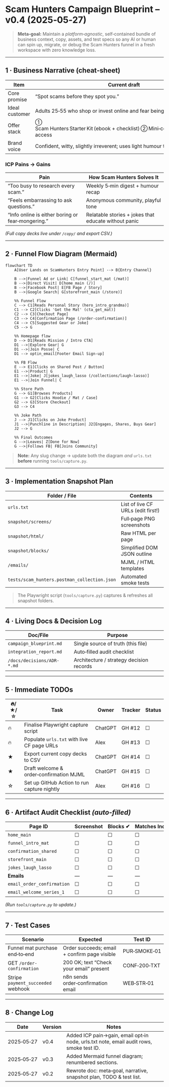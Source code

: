 # Scam Hunters Campaign Blueprint – v0.4  (2025‑05‑27)

> **Meta‑goal:** Maintain a *platform‑agnostic*, self‑contained bundle of business context, copy, assets, and test specs so any AI or human can spin up, migrate, or debug the Scam Hunters funnel in a fresh workspace with zero knowledge loss.

---

## 1 · Business Narrative (cheat‑sheet)

| Item           | Current draft                                                                   |
| -------------- | ------------------------------------------------------------------------------- |
| Core promise   | “Spot scams before they spot you.”                                              |
| Ideal customer | Adults 25‑55 who shop or invest online and fear being duped.                    |
| Offer stack    | ① Scam Hunters Starter Kit (ebook + checklist) ② Mini‑course ③ Community access |
| Brand voice    | Confident, witty, slightly irreverent; uses light humour to disarm fear.        |

### ICP Pains → Gains

| Pain                                              | How Scam Hunters Solves It                           |
| ------------------------------------------------- | ---------------------------------------------------- |
| “Too busy to research every scam.”                | Weekly 5‑min digest + humour recap                   |
| “Feels embarrassing to ask questions.”            | Anonymous community, playful tone                    |
| “Info online is either boring or fear‑mongering.” | Relatable stories + jokes that educate without panic |

*(Full copy decks live under `/copy/` and export CSV.)*

---

## 2 · Funnel Flow Diagram (Mermaid)

```mermaid
flowchart TD
    A[User Lands on ScamHunters Entry Point] --> B{Entry Channel}
    
    B -->|Funnel Ad or Link| C[funnel_start_mat (/mat)]
    B -->|Direct Visit| D[home_main (/)]
    B -->|Facebook Post| E[FB Page / Story]
    B -->|Google Search| G[storefront_main (/store)]
    
    %% Funnel Flow
    C --> C1[Reads Personal Story (hero_intro_grandma)]
    C1 --> C2[Clicks 'Get the Mat' (cta_get_mat)]
    C2 --> C3[Checkout Page]
    C3 --> C4[Confirmation Page (/order-confirmation)]
    C4 --> C5[Suggested Gear or Joke]
    C5 --> G

    %% Homepage flow
    D --> D1[Reads Mission / Intro CTA]
    D1 -->|Explore Gear| G
    D1 -->|Join Posse| C
    D1 --> optin_email[Footer Email Sign‑up]

    %% FB Flow
    E --> E1[Clicks on Shared Post / Button]
    E1 -->|Product| G
    E1 -->|Joke| J[jokes_laugh_lasso (/collections/laugh-lasso)]
    E1 -->|Join Funnel| C

    %% Store Path
    G --> G1[Browses Products]
    G1 --> G2[Clicks Hoodie / Mat / Case]
    G2 --> G3[Store Checkout]
    G3 --> C4

    %% Joke Path
    J --> J1[Clicks on Joke Product]
    J1 -->|Punchline in Description| J2[Engages, Shares, Buys Gear]
    J2 --> G

    %% Final Outcomes
    G -->|Leaves| Z[Done for Now]
    G -->|Follows FB| FB[Joins Community]
```

> **Note:** Any slug change → update both the diagram *and* `urls.txt` **before** running `tools/capture.py`.

---

## 3 · Implementation Snapshot Plan

| Folder / File                                | Contents                           |
| -------------------------------------------- | ---------------------------------- |
| `urls.txt`                                   | List of live CF URLs (edit first!) |
| `snapshot/screens/`                          | Full‑page PNG screenshots          |
| `snapshot/html/`                             | Raw HTML per page                  |
| `snapshot/blocks/`                           | Simplified DOM JSON outline        |
| `/emails/`                                   | MJML / HTML templates              |
| `tests/scam_hunters.postman_collection.json` | Automated smoke tests              |

> The Playwright script (`tools/capture.py`) captures & refreshes all snapshot folders.

---

## 4 · Living Docs & Decision Log

| Doc/File                   | Purpose                                  |
| -------------------------- | ---------------------------------------- |
| `campaign_blueprint.md`    | Single source of truth (this file)       |
| `integration_report.md`    | Auto‑filled audit checklist              |
| `/docs/decisions/ADR-*.md` | Architecture / strategy decision records |

---

## 5 · Immediate TODOs

| 🔥/★/☆ | Task                                        | Owner   | Tracker | Status |
| ------ | ------------------------------------------- | ------- | ------- | ------ |
| 🔥     | Finalise Playwright capture script          | ChatGPT | GH #12  | ☐      |
| 🔥     | Populate `urls.txt` with live CF page URLs  | Alex    | GH #13  | ☐      |
| ★      | Export current copy decks to CSV            | ChatGPT | GH #14  | ☐      |
| ★      | Draft welcome & order‑confirmation MJML     | ChatGPT | GH #15  | ☐      |
| ☆      | Set up GitHub Action to run capture nightly | Alex    | GH #16  | ☐      |

---

## 6 · Artifact Audit Checklist  *(auto‑filled)*

| Page ID                    | Screenshot | Blocks ✔ | Matches Index | Notes |
| -------------------------- | ---------- | -------- | ------------- | ----- |
| `home_main`                | ☐          | ☐        | ☐             |       |
| `funnel_intro_mat`         | ☐          | ☐        | ☐             |       |
| `confirmation_shared`      | ☐          | ☐        | ☐             |       |
| `storefront_main`          | ☐          | ☐        | ☐             |       |
| `jokes_laugh_lasso`        | ☐          | ☐        | ☐             |       |
| **Emails**                 | —          | —        | —             |       |
| `email_order_confirmation` | ☐          | ☐        | ☐             |       |
| `email_welcome_series_1`   | ☐          | ☐        | ☐             |       |

*(Run `tools/capture.py` to update.)*

---

## 7 · Test Cases

| Scenario                           | Expected                                     | Test ID      |
| ---------------------------------- | -------------------------------------------- | ------------ |
| Funnel mat purchase end‑to‑end     | Order succeeds; email + confirm page visible | PUR‑SMOKE‑01 |
| GET `/order-confirmation`          | 200 OK; text “Check your email” present      | CONF‑200‑TXT |
| Stripe `payment_succeeded` webhook | n8n sends order‑confirmation email           | WEB‑STR‑01   |

---

## 8 · Change Log

| Date       | Version | Notes                                                                                   |
| ---------- | ------- | --------------------------------------------------------------------------------------- |
| 2025‑05‑27 | v0.4    | Added ICP pain→gain, email opt‑in node, urls.txt note, email audit rows, smoke test ID. |
| 2025‑05‑27 | v0.3    | Added Mermaid funnel diagram; renumbered sections.                                      |
| 2025‑05‑27 | v0.2    | Rewrote doc: meta‑goal, narrative, snapshot plan, TODO & test list.                     |
